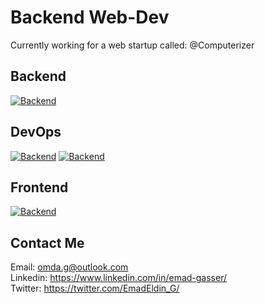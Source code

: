 # Backend Web-Dev
Currently working for a web startup called: @Computerizer




## Backend   
[![Backend](https://skillicons.dev/icons?i=python,django,postgres,nginx)](https://skillicons.dev)

## DevOps   
[![Backend](https://skillicons.dev/icons?i=docker,git,jenkins)](https://skillicons.dev) [![Backend](https://avatars0.githubusercontent.com/u/983927?v=3&s=46)]()

## Frontend   
[![Backend](https://skillicons.dev/icons?i=html,css,js,bootstrap)](https://skillicons.dev)



## Contact Me

Email: <omda.g@outlook.com>  
Linkedin: <https://www.linkedin.com/in/emad-gasser/>  
Twitter: <https://twitter.com/EmadEldin_G/>


